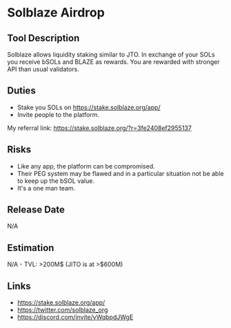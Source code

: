 # Solblaze Airdrop

## Tool Description

Solblaze allows liquidity staking similar to JTO. In exchange of your SOLs you receive
bSOLs and BLAZE as rewards. You are rewarded with stronger API than usual validators. 

## Duties

* Stake you SOLs on https://stake.solblaze.org/app/
* Invite people to the platform.

My referral link: https://stake.solblaze.org/?r=3fe2408ef2955137

## Risks

* Like any app, the platform can be compromised.
* Their PEG system may be flawed and in a particular situation not be able to keep up the bSOL value.
* It's a one man team.

## Release Date

N/A

## Estimation

N/A - TVL: >200M$ (JITO is at >$600M)

## Links

* https://stake.solblaze.org/app/
* https://twitter.com/solblaze_org
* https://discord.com/invite/vWqbpdJWgE
